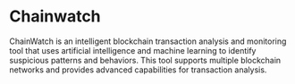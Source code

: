 # Chainwatch
ChainWatch is an intelligent blockchain transaction analysis and monitoring tool that uses artificial intelligence and machine learning to identify suspicious patterns and behaviors. This tool supports multiple blockchain networks and provides advanced capabilities for transaction analysis.
